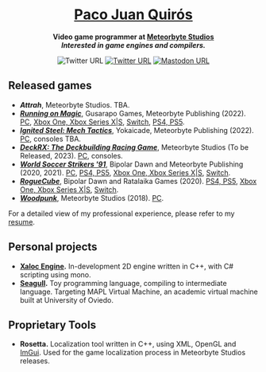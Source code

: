 <h1 style="border-bottom: none;" align="center">
    <a href="https://github.com/pacojq/">Paco Juan Quirós</a>
</h1>

<p align="center">
  <strong>
    Video game programmer at <a href="https://meteorbytestudios.com">Meteorbyte Studios</a>
    <br>
    <i>Interested in game engines and compilers.</i>
  </strong>
  <br>
  <p align="center">
      <img alt="Twitter URL" src="https://img.shields.io/twitter/url?color=blue&label=%40_thisIsPJ&logo=twitter&style=flat-square&url=https%3A%2F%2Ftwitter.com%2F_thisIsPJ">
      <a href="https://github.com/pacojq/pacojq/blob/master/Paco-Juan-Quiros_Game-Programmer-Resume.pdf">
      <img alt="Twitter URL" src="https://img.shields.io/static/v1?label=Resume&message=PDF&color=red&style=flat-square"></a>
      <a rel="me" href="https://mastodon.gamedev.place/@thapj">
      <img alt="Mastodon URL" src="https://img.shields.io/mastodon/follow/109270584086036429?color=blue&domain=https%3A%2F%2Fmastodon.gamedev.place&logo=Mastodon&style=flat-square"></a>
  </p>
</p>

## Released games

- ***Attrah***, Meteorbyte Studios. TBA.
- [***Running on Magic***](https://meteorbytestudios.com/running-on-magic/), Gusarapo Games, Meteorbyte Publishing (2022). [PC](https://store.steampowered.com/app/1961260/Running_on_Magic/), [Xbox One, Xbox Series X|S](https://www.xbox.com/es-ES/games/store/running-on-magic/9P0CQSRNNZ4N), [Switch](https://www.nintendo.es/Juegos/Programas-descargables-Nintendo-Switch/Running-on-Magic-2235011.html), [PS4, PS5](https://store.playstation.com/es-es/concept/10003784).
- [***Ignited Steel: Mech Tactics***](https://meteorbytestudios.com/ignitedsteel/), Yokaicade, Meteorbyte Publishing (2022). [PC](https://store.steampowered.com/app/1550740/Ignited_Steel_Mech_Tactics/), consoles TBA.
- [***DeckRX: The Deckbuilding Racing Game***](https://meteorbytestudios.com/2021/04/26/deckrx/), Meteorbyte Studios (To be Released, 2023). [PC](https://store.steampowered.com/app/1529180/Deck_RX_The_Deckbuilding_Racing_Game/), consoles.
- [***World Soccer Strikers '91***](https://meteorbytestudios.com/games/publishing/world-soccer-strikers-91/), Bipolar Dawn and Meteorbyte Publishing (2020, 2021). [PC](https://store.steampowered.com/app/877870/World_Soccer_Strikers_91/), [PS4, PS5](https://store.playstation.com/es-es/product/EP5321-CUSA27337_00-7337357308171115), [Xbox One, Xbox Series X|S](https://www.microsoft.com/en-us/p/world-soccer-strikers-91/9MX0CC26JG5K?activetab=pivot:overviewtab), [Switch](https://www.nintendo.com/games/detail/world-soccer-strikers-91-switch/).
- [***RogueCube***](https://www.ratalaikagames.com/games/roguecube.php), Bipolar Dawn and Ratalaika Games (2020). [PS4, PS5](https://store.playstation.com/en-gb/product/EP0896-CUSA14184_00-RATAGAMROGUECUBE), [Xbox One, Xbox Series X|S](https://www.microsoft.com/en-us/p/roguecube/9n0rzlp9cqhg?activetab=pivot:overviewtab), [Switch](https://www.nintendo.com/games/detail/roguecube-switch/).
- [***Woodpunk***](https://meteorbytestudios.com/games/our-games/woodpunk/), Meteorbyte Studios (2018). [PC](https://store.steampowered.com/app/878420/Woodpunk/).

For a detailed view of my professional experience, please refer to my [resume](https://github.com/pacojq/pacojq/blob/master/Paco-Juan-Quiros_Game-Programmer-Resume.pdf).

## Personal projects

- **[Xaloc Engine](https://github.com/pacojq/Xaloc).** In-development 2D engine written in C++, with C# scripting using mono.
- **[Seagull](https://github.com/pacojq/Seagull).** Toy programming language, compiling to intermediate language. Targeting MAPL Virtual Machine, an academic virtual machine built at University of Oviedo.

## Proprietary Tools

- **Rosetta.** Localization tool written in C++, using XML, OpenGL and [ImGui](https://github.com/ocornut/imgui). Used for the game localization process in Meteorbyte Studios releases.
